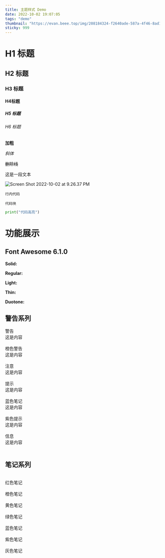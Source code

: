```yaml
---
title: 主题样式 Demo
date: 2022-10-02 19:07:05
tags: "demo"
thumbnail: "https://evan.beee.top/img/208184324-f2640ade-587a-4f46-8ad1-7b4c1b31394f.webp"
sticky: 999
---
```


# H1 标题

## H2 标题

### H3 标题

#### H4标题

##### H5 标题

###### H6 标题

**加粗**

*斜体*

~~删除线~~

这是一段文本

![Screen Shot 2022-10-02 at 9.26.37 PM](https://evan.beee.top/img/Screen%20Shot%202022-10-02%20at%209.26.37%20PM.png)

`行内代码`

```
代码块
```

```python
print("代码高亮")
```



# 功能展示

## Font Awesome 6.1.0

**Solid:** <i class="fa-solid fa-house"></i> <i class="fa-solid fa-envelope"></i>

**Regular:** <i class="fa-regular fa-house"></i> <i class="fa-regular fa-envelope"></i>

**Light:** <i class="fa-light fa-house"></i> <i class="fa-light fa-envelope"></i>

**Thin:** <i class="fa-thin fa-house"></i> <i class="fa-thin fa-envelope"></i>

**Duotone:** <i class="fa-duotone fa-house"></i> <i class="fa-duotone fa-envelope"></i>





## 警告系列

<div class="wr">
  <div class="t">
    警告
  </div>
  <div class="c">
    这是内容
  </div>
</div>

<br>

<div class="wo">
  <div class="t">
    橙色警告
  </div>
  <div class="c">
    这是内容
  </div>
</div>


<br>

<div class="wy">
  <div class="t">
    注意
  </div>
  <div class="c">
    这是内容
  </div>
</div>


<br>

<div class="wg">
  <div class="t">
    提示
  </div>
  <div class="c">
    这是内容
  </div>
</div>


<br>

<div class="wb">
  <div class="t">
    蓝色笔记
  </div>
  <div class="c">
    这是内容
  </div>
</div>

<br>

<div class="wp">
  <div class="t">
    紫色提示
  </div>
  <div class="c">
    这是内容
  </div>
</div>


<br>

<div class="wgra">
  <div class="t">
    信息
  </div>
  <div class="c">
    这是内容
  </div>
</div>


<br>





## 笔记系列



<br>

<div class="nr">
  红色笔记
</div>


<br>

<div class="no">
  橙色笔记
</div>


<br>

<div class="ny">
  黄色笔记
</div>


<br>

<div class="ng">
  绿色笔记
</div>


<br>

<div class="nb">
  蓝色笔记
</div>


<br>

<div class="np">
  紫色笔记
</div>


<br>

<div class="ngra">
 灰色笔记
</div>

<br>
